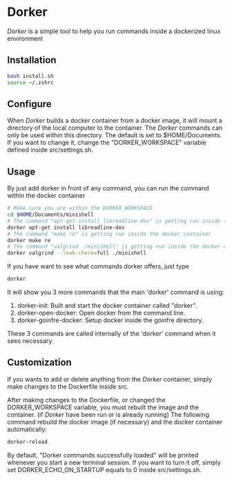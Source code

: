 # **Dorker**

*Dorker* is a simple tool to help you run commands inside a dockerized linux environment

## Installation

```bash
bash install.sh
source ~/.zshrc
```

## Configure

When *Dorker* builds a docker container from a docker image, it will mount a directory of the local computer to the container.
The *Dorker* commands can only be used within this directory.
The default is set to $HOME/Documents. If you want to change it, change the "DORKER_WORKSPACE" variable defined inside src/settings.sh.

## Usage

By just add dorker in front of any command, you can run the command within the docker container

```bash
# Make sure you are within the DORKER_WORKSPACE
cd $HOME/Documents/minishell
# The command "apt-get install libreadline-dev" is getting run inside the docker container
dorker apt-get install libreadline-dev
# The command "make re" is getting run inside the docker container
dorker make re
# The command "valgrind ./minishell" is getting run inside the docker container
dorker valgrind --leak-check=full ./minishell
```

If you have want to see what commands dorker offers, just type

```bash
dorker
```

It will show you 3 more commands that the main 'dorker' command is using:

1. dorker-init: Built and start the docker container called "dorker".
2. dorker-open-docker: Open docker from the command line.
3. dorker-goinfre-docker: Setup docker inside the goinfre directory.

These 3 commands are called internally of the 'dorker' command when it sees necessary.

## Customization

If you wants to add or delete anything from the *Dorker* container, simply make changes to the Dockerfile inside src.

After making changes to the Dockerfile, or changed the DORKER_WORKSPACE variable, you must rebuilt the image and the container. (if *Dorker* have been run or is already running) The following command rebuild the docker image (if necessary) and the docker container automatically:

```bash
dorker-reload
```

By default, "Dorker commands successfully loaded" will be printed whenever you start a new terminal session. If you want to turn it off, simply set DORKER_ECHO_ON_STARTUP equals to 0 inside src/settings.sh.